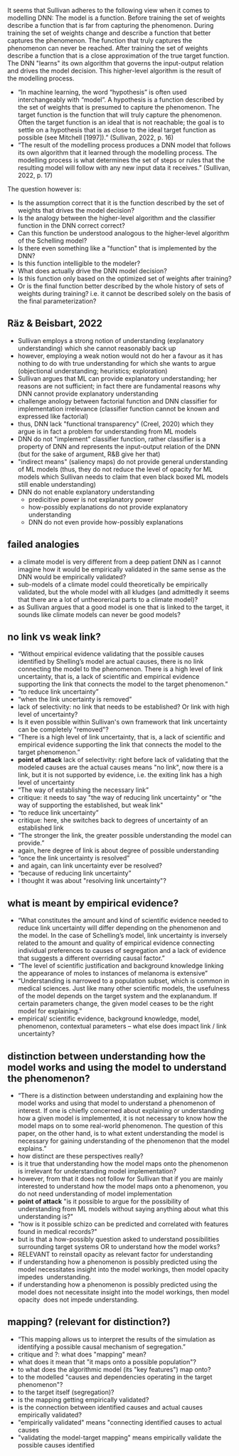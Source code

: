 It seems that Sullivan adheres to the following view when it comes to modelling DNN:
The model is a function. Before training the set of weights describe a function that is far from capturing the phenomenon. During training the set of weights change and describe a function that better captures the phenomenon. The function that truly captures the phenomenon can never be reached. After training the set of weights describe a function that is a close approximation of the true target function. The DNN "learns" its own algorithm that governs the input-output relation and drives the model decision. This higher-level algorithm is the result of the modelling process.
- “In machine learning, the word “hypothesis” is often used interchangeably with “model”. A hypothesis is a function described by the set of weights that is presumed to capture the phenomenon. The target function is the function that will truly capture the phenomenon. Often the target function is an ideal that is not reachable; the goal is to settle on a hypothesis that is as close to the ideal target function as possible (see Mitchell [1997]).” (Sullivan, 2022, p. 16)
- “The result of the modelling process produces a DNN model that follows its own algorithm that it learned through the modelling process. The modelling process is what determines the set of steps or rules that the resulting model will follow with any new input data it receives.” (Sullivan, 2022, p. 17) 
  
The question however is:
- Is the assumption correct that it is the function described by the set of weights that drives the model decision?
- Is the analogy between the higher-level algorithm and the classifier function in the DNN correct correct?
- Can this function be understood analogous to the higher-level algorithm of the Schelling model?
- Is there even something like a "function" that is implemented by the DNN?
- Is this function intelligible to the modeler?  
- What does actually drive the DNN model decision?
- Is this function only based on the optimized set of weights after training? 
- Or is the final function better described by the whole history of sets of weights during training? i.e. it cannot be described solely on the basis of the final parameterization?

## Räz & Beisbart, 2022
- Sullivan employs a strong notion of understanding (explanatory understanding) which she cannot reasonably back up
- however, employing a weak notion would not do her a favour as it has nothing to do with true understanding for which she wants to argue (objectional understanding; heuristics; exploration)
- Sullivan argues that ML can provide explanatory understanding; her reasons are not sufficient; in fact there are fundamental reasons why DNN cannot provide explanatory understanding 
- challenge anology between factorial function and DNN classifier for implementation irrelevance (classifier function cannot be known and expressed like factorial)
- thus, DNN lack "functional transparency" (Creel, 2020) which they argue is in fact a problem for understanding from ML models
- DNN do not "implement" classifier function, rather classifier is a property of DNN and represents the input-output relation of the DNN (but for the sake of argument, R&B give her that)
- "indirect means" (saliency maps) do not provide general understanding of ML models (thus, they do not reduce the level of opacity for ML models which Sullivan needs to claim that even black boxed ML models still enable understanding)
- DNN do not enable explanatory understanding
	- predicitive power is not explanatory power
	- how-possibly explanations do not provide explanatory understanding
	- DNN do not even provide how-possibly explanations


## failed analogies
- a climate model is very different from a deep patient DNN as I cannot imagine how it would be empirically validated in the same sense as the DNN would be empirically validated?
- sub-models of a climate model could theoretically be empirically validated, but the whole model with all kludges (and admittedly it seems that there are a lot of untheorerical parts to a climate model)?
- as Sullivan argues that a good model is one that is linked to the target, it sounds like climate models can never be good models?
## no link vs weak link?
- “Without empirical evidence validating that the possible causes identified by Shelling’s model are actual causes, there is no link connecting the model to the phenomenon. There is a high level of link uncertainty, that is, a lack of scientific and empirical evidence supporting the link that connects the model to the target phenomenon.”
- “to reduce link uncertainty”
- “when the link uncertainty is removed”
- lack of selectivity: no link that needs to be established? Or link with high level of uncertainty?
- Is it even possible within Sullivan's own framework that link uncertainty can be completely "removed"?
- “There is a high level of link uncertainty, that is, a lack of scientific and empirical evidence supporting the link that connects the model to the target phenomenon.”
- **point of attack** lack of selectivity: right before lack of validating that the modeled causes are the actual causes means "no link", now there is a link, but it is not supported by evidence, i.e. the exiting link has a high level of uncertainty
- “The way of establishing the necessary link”
- critique: it needs to say "the way of reducing link uncertainty" or "the way of supporting the established, but weak link"
- “to reduce link uncertainty”
- critique: here, she switches back to degrees of uncertainty of an established link
- “The stronger the link, the greater possible understanding the model can provide.”
- again, here degree of link is about degree of possible understanding
- “once the link uncertainty is resolved”
- and again, can link uncertainty ever be resolved?
- “because of reducing link uncertainty”
- I thought it was about "resolving link uncertainty"?

## what is meant by empirical evidence?
- “What constitutes the amount and kind of scientific evidence needed to reduce link uncertainty will differ depending on the phenomenon and the model. In the case of Schelling’s model, link uncertainty is inversely related to the amount and quality of empirical evidence connecting individual preferences to causes of segregation and a lack of evidence that suggests a different overriding causal factor.”
- “The level of scientific justification and background knowledge linking the appearance of moles to instances of melanoma is extensive”
- “Understanding is narrowed to a population subset, which is common in medical sciences. Just like many other scientific models, the usefulness of the model depends on the target system and the explanandum. If certain parameters change, the given model ceases to be the right model for explaining.”
- empirical/ scientific evidence, background knowledge, model, phenomenon, contextual parameters – what else does impact link / link uncertainty?


## distinction between understanding how the model works and using the model to understand the phenomenon?
- “There is a distinction between understanding and explaining how the model works and using that model to understand a phenomenon of interest. If one is chiefly concerned about explaining or understanding how a given model is implemented, it is not necessary to know how the model maps on to some real-world phenomenon. The question of this paper, on the other hand, is to what extent understanding the model is necessary for gaining understanding of the phenomenon that the model explains.”
- how distinct are these perspectives really?
- is it true that understanding how the model maps onto the phenomenon is irrelevant for understanding model implementation?
- however, from that it does not follow for Sullivan that if you are mainly interested to understand how the model maps onto a phenomenon, you do not need understanding of model implementation  
- **point of attack** "is it possible to argue for the possibility of understanding from ML models without saying anything about what this understanding is?"
- "how is it possible schizo can be predicted and correlated with features found in medical records?"
- but is that a how-possibly question asked to understand possibilities surrounding target systems OR to understand how the model works?
- RELEVANT to reinstall opacity as relevant factor for understanding
- if understanding how a phenomenon is possibly predicted using the model necessitates insight into the model workings, then model opacity impedes  understanding.
- if understanding how a phenomenon is possibly predicted using the model does not necessitate insight into the model workings, then model opacity  does not impede understanding.

## mapping? (relevant for distinction?)
- “This mapping allows us to interpret the results of the simulation as identifying a possible causal mechanism of segregation.”
- critique and ?: what does "mapping" mean?
- what does it mean that "it maps onto a possible population"?
- to what does the algorithmic model (its "key features") map onto?
- to the modelled "causes and dependencies operating in the target phenomenon"?
- to the target itself (segregation)?
- is the mapping getting empirically validated?
- is the connection between identified causes and actual causes empirically validated?
- "empirically validated" means "connecting identified causes to actual causes
- "validating the model-target mapping" means empirically validate the possible causes identified


